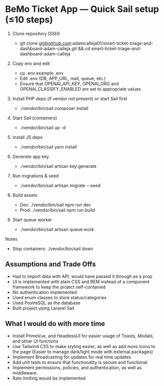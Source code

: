 # BeMo Ticket App — Quick Sail setup (≤10 steps)
1. Clone repository (SSH)
   - git clone git@github.com:adamcalleja01/smart-ticket-triage-and-dashboard-adam-calleja.git && cd smart-ticket-triage-and-dashboard-adam-calleja

2. Copy env and edit
   - cp .env.example .env
   - Edit .env (DB, APP_URL, mail, queue, etc.)
   - Ensure that OPENAI_API_KEY, OPENAI_ORG and OPENAI_CLASSIFY_ENABLED are set to appropriate values

3. Install PHP deps (if vendor not present) or start Sail first
   - ./vendor/bin/sail composer install

4. Start Sail (containers)
   - ./vendor/bin/sail up -d

5. Install JS deps
   - ./vendor/bin/sail yarn install

6. Generate app key
   - ./vendor/bin/sail artisan key:generate

7. Run migrations & seed
   - ./vendor/bin/sail artisan migrate --seed

8. Build assets
   - Dev:  ./vendor/bin/sail npm run dev
   - Prod: ./vendor/bin/sail npm run build

9. Start queue worker 
    - ./vendor/bin/sail artisan queue:work

Notes
- Stop containers: ./vendor/bin/sail down

## Assumptions and Trade Offs
- Had to import data with API, would have passed it through as a prop
- UI is implemented with plain CSS and BEM instead of a component framework to keep the project self-contained
- No authentication implemented 
- Used enum classes to store status/categories
- Used PostreSQL as the database
- Built project using Laravel Sail

## What I would do with more time
- Install PrimeVue, and HeadlessUI for easier usage of Toasts, Modals, and other UI functions
- Use Tailwind CSS to make styling easier, as well as add more icons to the page (Easier to manage dark/light mode with external packages)
- Implement Broadcasting for updates for real time updates
- Add unit tests to ensure that functionality is secure and functional
- Implement permissions, policies, and authentication, as well as middleware.
- Rate limiting would be implemented